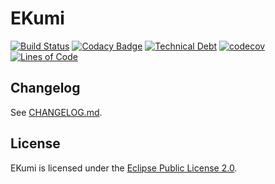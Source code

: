 # EKumi

[![Build Status](https://travis-ci.org/KazeJiyu/ekumi.svg?branch=master)](https://travis-ci.org/KazeJiyu/ekumi) [![Codacy Badge](https://api.codacy.com/project/badge/Grade/01ba3d3e1da44be78cb2267ed051b88a)](https://www.codacy.com/app/KazeJiyu/ekumi?utm_source=github.com&amp;utm_medium=referral&amp;utm_content=KazeJiyu/ekumi&amp;utm_campaign=Badge_Grade) [![Technical Debt](https://sonarcloud.io/api/project_badges/measure?project=fr.kazejiyu.ekumi%3Afr.kazejiyu.ekumi.root&metric=sqale_index)](https://sonarcloud.io/dashboard?id=fr.kazejiyu.ekumi%3Afr.kazejiyu.ekumi.root) [![codecov](https://codecov.io/gh/KazeJiyu/ekumi/branch/master/graph/badge.svg)](https://codecov.io/gh/KazeJiyu/ekumi) [![Lines of Code](https://sonarcloud.io/api/project_badges/measure?project=fr.kazejiyu.ekumi%3Afr.kazejiyu.ekumi.root&metric=ncloc)](https://sonarcloud.io/dashboard?id=fr.kazejiyu.ekumi%3Afr.kazejiyu.ekumi.root)

## Changelog

See [CHANGELOG.md](CHANGELOG.md).

## License

EKumi is licensed under the [Eclipse Public License 2.0](https://www.eclipse.org/legal/epl-2.0/).